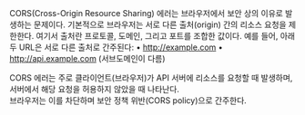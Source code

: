 CORS(Cross-Origin Resource Sharing) 에러는 브라우저에서 보안 상의 이유로 발생하는 문제이다. 기본적으로 브라우저는 서로 다른 출처(origin) 간의 리소스 요청을 제한한다. 여기서 출처란 프로토콜, 도메인, 그리고 포트를 조합한 값이다. 예를 들어, 아래 두 URL은 서로 다른 출처로 간주된다:
	•	http://example.com
	•	http://api.example.com (서브도메인이 다름)

CORS 에러는 주로 클라이언트(브라우저)가 API 서버에 리소스를 요청할 때 발생하며, 서버에서 해당 요청을 허용하지 않았을 때 나타난다. <br/>
브라우저는 이를 차단하며 보안 정책 위반(CORS policy)으로 간주한다.